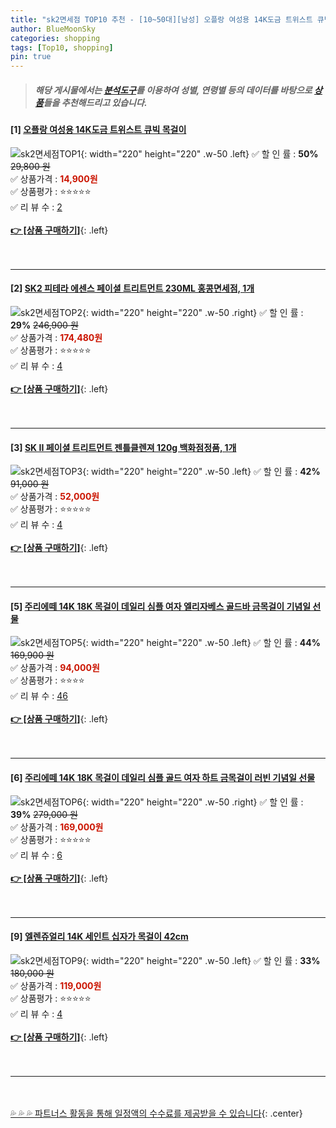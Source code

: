 ```yaml
---
title: "sk2면세점 TOP10 추천 - [10~50대][남성] 오플랑 여성용 14K도금 트위스트 큐빅 목걸이"
author: BlueMoonSky
categories: shopping
tags: [Top10, shopping]
pin: true
---
```


> ##### 해당 게시물에서는 [**분석도구**](https://itemscout.io/)를 이용하여 **성별**, **연령별** 등의 데이터를 바탕으로 [**상품**](https://link.coupang.com/a/baae76)들을 추천해드리고 있습니다.

#### [1] [오플랑 여성용 14K도금 트위스트 큐빅 목걸이](https://link.coupang.com/re/AFFSDP?lptag=AF5964186&subid=bluemoonsky6999&pageKey=7470422367&traceid=V0-153&itemId=19491926773&vendorItemId=86601632332)
![sk2면세점TOP1](https://thumbnail9.coupangcdn.com/thumbnails/remote/230x230ex/image/retail/images/2023/07/17/11/6/06a946e7-fe9e-4701-85cd-201812ece8c9.jpg){: width="220" height="220" .w-50 .left}
✅ 할 인 률 : **50%** ~~<del class="base-price"> 29,800  </del>원~~<br>
✅ 상품가격 : <span style="color:#cb1400"> **14,900원** </span><br>
✅ 상품평가 : ⭐⭐⭐⭐⭐<br>
✅ 리 뷰 수 : [2](https://link.coupang.com/re/AFFSDP?lptag=AF5964186&subid=bluemoonsky6999&pageKey=7470422367&traceid=V0-153&itemId=19491926773&vendorItemId=86601632332)<br>
<br>
[**👉  [상품 구매하기]**](https://link.coupang.com/re/AFFSDP?lptag=AF5964186&subid=bluemoonsky6999&pageKey=7470422367&traceid=V0-153&itemId=19491926773&vendorItemId=86601632332){: .left}
<br>
<br>
<br>

***

#### [2] [SK2 피테라 에센스 페이셜 트리트먼트 230ML 홍콩면세점, 1개](https://link.coupang.com/re/AFFSDP?lptag=AF5964186&subid=bluemoonsky6999&pageKey=6458180317&traceid=V0-153&itemId=14045289852&vendorItemId=85963819163)
![sk2면세점TOP2](https://thumbnail8.coupangcdn.com/thumbnails/remote/230x230ex/image/vendor_inventory/1603/51d6a39cfe093877cffe8273b64b4efeea5135243abc2371ef1600722f12.jpg){: width="220" height="220" .w-50 .right}
✅ 할 인 률 : **29%** ~~<del class="base-price"> 246,900  </del>원~~<br>
✅ 상품가격 : <span style="color:#cb1400"> **174,480원** </span><br>
✅ 상품평가 : ⭐⭐⭐⭐⭐<br>
✅ 리 뷰 수 : [4](https://link.coupang.com/re/AFFSDP?lptag=AF5964186&subid=bluemoonsky6999&pageKey=6458180317&traceid=V0-153&itemId=14045289852&vendorItemId=85963819163)<br>
<br>
[**👉  [상품 구매하기]**](https://link.coupang.com/re/AFFSDP?lptag=AF5964186&subid=bluemoonsky6999&pageKey=6458180317&traceid=V0-153&itemId=14045289852&vendorItemId=85963819163){: .left}
<br>
<br>
<br>

***

#### [3] [SK II 페이셜 트리트먼트 젠틀클렌져 120g 백화점정품, 1개](https://link.coupang.com/re/AFFSDP?lptag=AF5964186&subid=bluemoonsky6999&pageKey=6714057613&traceid=V0-153&itemId=15596633742&vendorItemId=86868260152)
![sk2면세점TOP3](https://thumbnail9.coupangcdn.com/thumbnails/remote/230x230ex/image/vendor_inventory/4ce0/22b0697509a84420a65ad3f6cfb1b7a1a5fd853b96ba7b803e90660330ad.jpg){: width="220" height="220" .w-50 .left}
✅ 할 인 률 : **42%** ~~<del class="base-price"> 91,000  </del>원~~<br>
✅ 상품가격 : <span style="color:#cb1400"> **52,000원** </span><br>
✅ 상품평가 : ⭐⭐⭐⭐⭐<br>
✅ 리 뷰 수 : [4](https://link.coupang.com/re/AFFSDP?lptag=AF5964186&subid=bluemoonsky6999&pageKey=6714057613&traceid=V0-153&itemId=15596633742&vendorItemId=86868260152)<br>
<br>
[**👉  [상품 구매하기]**](https://link.coupang.com/re/AFFSDP?lptag=AF5964186&subid=bluemoonsky6999&pageKey=6714057613&traceid=V0-153&itemId=15596633742&vendorItemId=86868260152){: .left}
<br>
<br>
<br>

***

#### [5] [주리에떼 14K 18K 목걸이 데일리 심플 여자 엘리자베스 골드바 금목걸이 기념일 선물](https://link.coupang.com/re/AFFSDP?lptag=AF5964186&subid=bluemoonsky6999&pageKey=6809930794&traceid=V0-153&itemId=16106510881&vendorItemId=83303688244)
![sk2면세점TOP5](https://thumbnail8.coupangcdn.com/thumbnails/remote/230x230ex/image/vendor_inventory/a5c6/e95bd155b2b47e06c8285ca4d859d7c81e90b25c17f23c932ee1db651690.jpg){: width="220" height="220" .w-50 .left}
✅ 할 인 률 : **44%** ~~<del class="base-price"> 169,900  </del>원~~<br>
✅ 상품가격 : <span style="color:#cb1400"> **94,000원** </span><br>
✅ 상품평가 : ⭐⭐⭐⭐<br>
✅ 리 뷰 수 : [46](https://link.coupang.com/re/AFFSDP?lptag=AF5964186&subid=bluemoonsky6999&pageKey=6809930794&traceid=V0-153&itemId=16106510881&vendorItemId=83303688244)<br>
<br>
[**👉  [상품 구매하기]**](https://link.coupang.com/re/AFFSDP?lptag=AF5964186&subid=bluemoonsky6999&pageKey=6809930794&traceid=V0-153&itemId=16106510881&vendorItemId=83303688244){: .left}
<br>
<br>
<br>

***

#### [6] [주리에떼 14K 18K 목걸이 데일리 심플 골드 여자 하트 금목걸이 러빈 기념일 선물](https://link.coupang.com/re/AFFSDP?lptag=AF5964186&subid=bluemoonsky6999&pageKey=6868105020&traceid=V0-153&itemId=16421247535&vendorItemId=83612137182)
![sk2면세점TOP6](https://thumbnail6.coupangcdn.com/thumbnails/remote/230x230ex/image/vendor_inventory/8251/0d18d1a76c517baba0570a8d2e94231c4a551f893c769b5e215d8080a064.jpg){: width="220" height="220" .w-50 .right}
✅ 할 인 률 : **39%** ~~<del class="base-price"> 279,000  </del>원~~<br>
✅ 상품가격 : <span style="color:#cb1400"> **169,000원** </span><br>
✅ 상품평가 : ⭐⭐⭐⭐⭐<br>
✅ 리 뷰 수 : [6](https://link.coupang.com/re/AFFSDP?lptag=AF5964186&subid=bluemoonsky6999&pageKey=6868105020&traceid=V0-153&itemId=16421247535&vendorItemId=83612137182)<br>
<br>
[**👉  [상품 구매하기]**](https://link.coupang.com/re/AFFSDP?lptag=AF5964186&subid=bluemoonsky6999&pageKey=6868105020&traceid=V0-153&itemId=16421247535&vendorItemId=83612137182){: .left}
<br>
<br>
<br>

***

#### [9] [엘렌쥬얼리 14K 세인트 십자가 목걸이 42cm](https://link.coupang.com/re/AFFSDP?lptag=AF5964186&subid=bluemoonsky6999&pageKey=7166102117&traceid=V0-153&itemId=18044033512&vendorItemId=85198301225)
![sk2면세점TOP9](https://thumbnail9.coupangcdn.com/thumbnails/remote/230x230ex/image/vendor_inventory/70dc/adbbdc1c5a26cc52b1a40265e08e2cdda7b10c08883eb23cd083ca6039e3.jpg){: width="220" height="220" .w-50 .left}
✅ 할 인 률 : **33%** ~~<del class="base-price"> 180,000  </del>원~~<br>
✅ 상품가격 : <span style="color:#cb1400"> **119,000원** </span><br>
✅ 상품평가 : ⭐⭐⭐⭐⭐<br>
✅ 리 뷰 수 : [4](https://link.coupang.com/re/AFFSDP?lptag=AF5964186&subid=bluemoonsky6999&pageKey=7166102117&traceid=V0-153&itemId=18044033512&vendorItemId=85198301225)<br>
<br>
[**👉  [상품 구매하기]**](https://link.coupang.com/re/AFFSDP?lptag=AF5964186&subid=bluemoonsky6999&pageKey=7166102117&traceid=V0-153&itemId=18044033512&vendorItemId=85198301225){: .left}
<br>
<br>
<br>

***
<br><br>[💦 💦 💦 파트너스 활동을 통해 일정액의 수수료를 제공받을 수 있습니다](https://link.coupang.com/a/baae76){: .center}